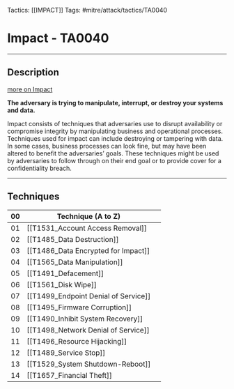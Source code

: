 Tactics: [[IMPACT]]
Tags: #mitre/attack/tactics/TA0040 

# Impact - TA0040
---
## Description
[more on Impact](https://attack.mitre.org/tactics/TA0040)

**The adversary is trying to manipulate, interrupt, or destroy your systems and data.**

Impact consists of techniques that adversaries use to disrupt availability or compromise integrity by manipulating business and operational processes. Techniques used for impact can include destroying or tampering with data. In some cases, business processes can look fine, but may have been altered to benefit the adversaries’ goals. These techniques might be used by adversaries to follow through on their end goal or to provide cover for a confidentiality breach.

---
## Techniques

| 00  | Technique (A to Z)                   |     |
| --- | ------------------------------------ | --- |
| 01  | [[T1531_Account Access Removal]]     |     |
| 02  | [[T1485_Data Destruction]]           |     |
| 03  | [[T1486_Data Encrypted for Impact]]  |     |
| 04  | [[T1565_Data Manipulation]]          |     |
| 05  | [[T1491_Defacement]]                 |     |
| 06  | [[T1561_Disk Wipe]]                  |     |
| 07  | [[T1499_Endpoint Denial of Service]] |     |
| 08  | [[T1495_Firmware Corruption]]        |     |
| 09  | [[T1490_Inhibit System Recovery]]    |     |
| 10  | [[T1498_Network Denial of Service]]  |     |
| 11  | [[T1496_Resource Hijacking]]         |     |
| 12  | [[T1489_Service Stop]]               |     |
| 13  | [[T1529_System Shutdown-Reboot]]     |     |
| 14  | [[T1657_Financial Theft]]            |     |

